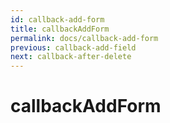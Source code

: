```yaml
---
id: callback-add-form
title: callbackAddForm
permalink: docs/callback-add-form
previous: callback-add-field
next: callback-after-delete
---
```


# callbackAddForm

